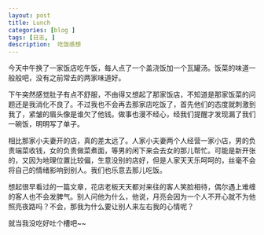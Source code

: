 ```yaml
---
layout: post
title: Lunch
categories: [blog ]
tags: [日志, ]
description:  吃饭感想
---
```



今天中午换了一家饭店吃午饭，每人点了一个盖浇饭加一个瓦罐汤。饭菜的味道一般般吧，没有之前常去的两家味道好。

下午突然感觉肚子有点不舒服，不由得又想起了那家饭店，不知道是那家饭菜的问题还是我消化不良了。不过我也不会再去那家店吃饭了，首先他们的态度就刺激到我了，紧皱的眉头像是谁欠了他钱。做事也漫不经心，经我们提醒才发现漏了我们一碗饭，明明写了单子。

相比那家小夫妻开的店，真的差太远了。人家小夫妻两个人经营一家小店，男的负责端菜收钱，女的负责做菜煮面，等男的闲下来会去女的那儿帮忙。可能是新开张的，又因为地理位置比较偏，生意没别的店好，但是人家天天乐呵呵的，丝毫不会将自己的情绪影响到别人。我们也乐意去那儿吃饭。

想起很早看过的一篇文章，花店老板天天都对来往的客人笑脸相待，偶尔遇上难缠的客人也不会发脾气。别人问他为什么，他说，月亮会因为一个人不开心就不为他照亮夜路吗？不会，那我为什么要让别人来左右我的心情呢？

就当我没吃好吐个槽吧~~

